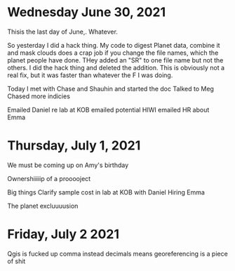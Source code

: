 # Wednesday June 30, 2021

Thisis the last day of June,. Whatever.

So yesterday I did a hack thing. My code to digest Planet data, combine it and mask clouds does a crap job if you change the file names, which the planet people have done. THey added an "SR" to one file name but not the others. I did the hack thing and deleted the addition. This is obviously not a real fix, but it was faster than whatever the F I was doing. 


Today I 
met with Chase and Shauhin and started the doc
Talked to Meg
Chased more indicies

Emailed Daniel re lab at KOB
emailed potential HIWI
emailed HR about Emma 


# Thursday, July 1, 2021

We must be coming up on Amy's birthday

Ownershiiiiip of a prooooject

Big things
Clarify sample cost in lab at KOB with Daniel 
Hiring Emma 

The planet excluuuusion 

# Friday, July 2 2021

Qgis is fucked up comma instead decimals means georeferencing is a piece of shit
 

